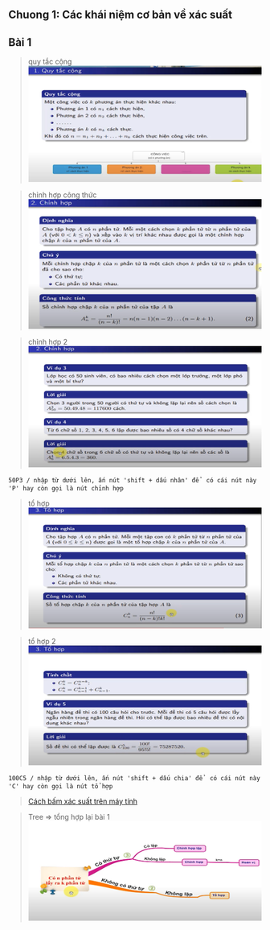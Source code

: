 ## Chuong 1: Các khái niệm cơ bản về xác suất

## Bài 1

> quy tắc cộng
> ![](./img/quy-tac-cong.png)

> chỉnh hợp công thức
> ![](./img/chinh-hop-ct.png)

> chỉnh hợp 2
> ![](./img/chinh-hop.png)

```
50P3 / nhập từ dưới lên, ấn nút 'shift + dấu nhân' để  có cái nút này 'P' hay còn gọi là nút chỉnh hợp
```

> tổ hợp
> ![](./img/to-hop-cong-thuc.png)

> tổ hợp 2
> ![](./img/to-hop-cong-thuc-2.png)

```
100C5 / nhập từ dưới lên, ấn nút 'shift + dấu chia' để  có cái nút này 'C' hay còn gọi là nút tổ hợp
```

> [Cách bấm xác suất trên máy tính](https://www.thegioididong.com/hoi-dap/cach-bam-xac-suat-tren-may-tinh-cam-tay-may-tinh-bo-tui-1392595)

> Tree => tổng hợp lại bài 1
> ![](./img/tree-.png)

